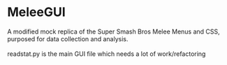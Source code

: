 # MeleeGUI
A modified mock replica of the Super Smash Bros Melee Menus and CSS, <br>
purposed for data collection and analysis. <br><br>
readstat.py is the main GUI file which needs a lot of work/refactoring

